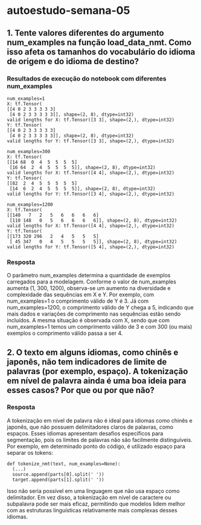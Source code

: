 # autoestudo-semana-05


## 1. Tente valores diferentes do argumento num_examples na função load_data_nmt. Como isso afeta os tamanhos do vocabulário do idioma de origem e do idioma de destino?

### Resultados de execução do notebook com diferentes num_examples
```
num_examples=1
X: tf.Tensor(
[[4 0 2 3 3 3 3 3]
 [4 0 2 3 3 3 3 3]], shape=(2, 8), dtype=int32)
valid lengths for X: tf.Tensor([3 3], shape=(2,), dtype=int32)
Y: tf.Tensor(
[[4 0 2 3 3 3 3 3]
 [4 0 2 3 3 3 3 3]], shape=(2, 8), dtype=int32)
valid lengths for Y: tf.Tensor([3 3], shape=(2,), dtype=int32)

num_examples=300
X: tf.Tensor(
[[14 68  0  4  5  5  5  5]
 [16 64  2  4  5  5  5  5]], shape=(2, 8), dtype=int32)
valid lengths for X: tf.Tensor([4 4], shape=(2,), dtype=int32)
Y: tf.Tensor(
[[82  2  4  5  5  5  5  5]
 [14  6  2  4  5  5  5  5]], shape=(2, 8), dtype=int32)
valid lengths for Y: tf.Tensor([3 4], shape=(2,), dtype=int32)

num_examples=1200
X: tf.Tensor(
[[140   7   2   5   6   6   6   6]
 [110 148   0   5   6   6   6   6]], shape=(2, 8), dtype=int32)
valid lengths for X: tf.Tensor([4 4], shape=(2,), dtype=int32)
Y: tf.Tensor(
[[173 320 296   2   4   5   5   5]
 [ 45 347   0   4   5   5   5   5]], shape=(2, 8), dtype=int32)
valid lengths for Y: tf.Tensor([5 4], shape=(2,), dtype=int32)
```

### Resposta
  
O parâmetro num_examples determina a quantidade de exemplos carregados para a modelagem. Conforme o valor de num_examples aumenta (1, 300, 1200), observa-se um aumento na diversidade e complexidade das sequências em X e Y. Por exemplo, com num_examples=1 o comprimento válido de Y é 3. Já com num_examples=1200, o comprimento válido de Y chega a 5, indicando que mais dados e variações de comprimento nas sequências estão sendo incluídos. A mesma situação é observada com X, sendo que com num_examples=1 temos um comprimento válido de 3 e com 300 (ou mais) exemplos o comprimento válido passa a ser 4.

## 2. O texto em alguns idiomas, como chinês e japonês, não tem indicadores de limite de palavras (por exemplo, espaço). A tokenização em nível de palavra ainda é uma boa ideia para esses casos? Por que ou por que não?

### Resposta

A tokenização em nível de palavra não é ideal para idiomas como chinês e japonês, que não possuem delimitadores claros de palavras, como espaços. Esses idiomas apresentam desafios específicos para segmentação, pois os limites de palavras não são facilmente distinguíveis. Por exemplo, em determinado ponto do código, é utilizado espaço para separar os tokens:

```
def tokenize_nmt(text, num_examples=None):
  (...)
  source.append(parts[0].split(' '))
  target.append(parts[1].split(' '))
```

Isso não seria possível em uma linguagem que não usa espaço como delimitador. Em vez disso, a tokenização em nível de caractere ou subpalavra pode ser mais eficaz, permitindo que modelos lidem melhor com as estruturas linguísticas relativamente mais complexas desses idiomas. 

